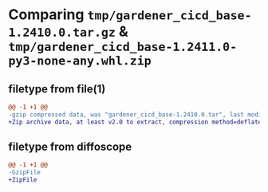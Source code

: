 # Comparing `tmp/gardener_cicd_base-1.2410.0.tar.gz` & `tmp/gardener_cicd_base-1.2411.0-py3-none-any.whl.zip`

## filetype from file(1)

```diff
@@ -1 +1 @@
-gzip compressed data, was "gardener_cicd_base-1.2410.0.tar", last modified: Fri May 31 11:11:54 2024, max compression
+Zip archive data, at least v2.0 to extract, compression method=deflate
```

## filetype from diffoscope

```diff
@@ -1 +1 @@
-GzipFile
+ZipFile
```

